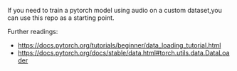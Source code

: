 If you need to train a pytorch model using audio on a custom dataset,you can
use this repo as a starting point.

Further readings:

- https://docs.pytorch.org/tutorials/beginner/data_loading_tutorial.html
- https://docs.pytorch.org/docs/stable/data.html#torch.utils.data.DataLoader
